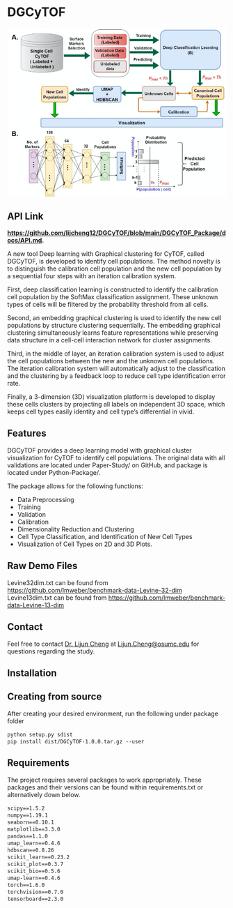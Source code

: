 # DGCyTOF

![Framework](./DGCyTOF_Package/docs/DGCyTOF.png)

## API Link
<b> https://github.com/lijcheng12/DGCyTOF/blob/main/DGCyTOF_Package/docs/API.md. </b>


A new tool Deep learning with Graphical clustering for CyTOF, called DGCyTOF, is developed to identify cell populations. The method novelty is to distinguish the calibration cell population and the new cell population by a sequential four steps with an iteration calibration system. 

First, deep classification learning is constructed to identify the calibration cell population by the SoftMax classification assignment. These unknown types of cells will be filtered by the probability threshold from all cells. 

Second, an embedding graphical clustering is used to identify the new cell populations by structure clustering sequentially. The embedding graphical clustering simultaneously learns feature representations while preserving data structure in a cell-cell interaction network for cluster assignments. 

Third, in the middle of layer, an iteration calibration system is used to adjust the cell populations between the new and the unknown cell populations. The iteration calibration system will automatically adjust to the classification and the clustering by a feedback loop to reduce cell type identification error rate. 

Finally, a 3-dimension (3D) visualization platform is developed to display these cells clusters by projecting all labels on independent 3D space, which keeps cell types easily identity and cell type’s differential in vivid.

## Features

DGCyTOF provides a deep learning model with graphical cluster visualization for CyTOF to identify cell populations.
The original data with all validations are located under Paper-Study/ on GitHub, and package is located under Python-Package/.

The package allows for the following functions:

* Data Preprocessing
* Training
* Validation
* Calibration
* Dimensionality Reduction and Clustering
* Cell Type Classification, and Identification of New Cell Types
* Visualization of Cell Types on 2D and 3D Plots. 

## Raw Demo Files

Levine32dim.txt can be found from https://github.com/lmweber/benchmark-data-Levine-32-dim
Levine13dim.txt can be found from https://github.com/lmweber/benchmark-data-Levine-13-dim

## Contact

Feel free to contact [Dr. Lijun Cheng](https://medicine.osu.edu/find-faculty/non-clinical/biomedical-informatics/lijun-cheng) at Lijun.Cheng@osumc.edu for questions regarding the study. 



## Installation

## Creating from source

After creating your desired environment, run the following under package folder

```
python setup.py sdist
pip install dist/DGCyTOF-1.0.0.tar.gz --user
```

## Requirements

The project requires several packages to work appropriately. These packages and their versions can be found within requirements.txt or alternatively down below.

```
scipy==1.5.2
numpy==1.19.1
seaborn==0.10.1
matplotlib==3.3.0
pandas==1.1.0
umap_learn==0.4.6
hdbscan==0.8.26
scikit_learn==0.23.2
scikit_plot==0.3.7
scikit_bio==0.5.6
umap-learn==0.4.6
torch==1.6.0
torchvision==0.7.0
tensorboard==2.3.0
```
